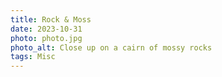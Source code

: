 ```yaml
---
title: Rock & Moss
date: 2023-10-31
photo: photo.jpg
photo_alt: Close up on a cairn of mossy rocks
tags: Misc
---
```

